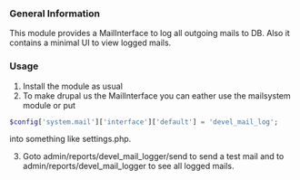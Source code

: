 ### General Information

This module provides a MailInterface to log all outgoing mails to DB.
Also it contains a minimal UI to view logged mails.

### Usage

1. Install the module as usual
2. To make drupal us the MailInterface you can eather use the mailsystem module or put
```php
$config['system.mail']['interface']['default'] = 'devel_mail_log';
```
into something like settings.php.

 3. Goto admin/reports/devel_mail_logger/send to send a test mail
 and to admin/reports/devel_mail_logger to see all logged mails.
